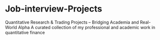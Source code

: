 # Job-interview-Projects
Quantitative Research &amp; Trading Projects – Bridging Academia and Real-World Alpha 
A curated collection of my professional and academic work in quantitative finance
